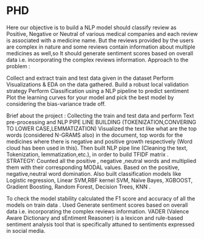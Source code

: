 # PHD
Here our objective is to build a NLP model should classify review as Positive, Negative or Neutral of various medical companies and each review is associated with a medicine name. But the reviews provided by the users are complex in nature and some reviews contain information about multiple medicines as well,so It should generate sentiment scores based on overall data i.e. incorporating the complex reviews information. Approach to the problem :

Collect and extract train and test data given in the dataset
Perform Visualizations & EDA on the data gathered.
Build a robust local validation strategy
Perform Classification using a NLP pipeline to predict sentiment
Plot the learning curves for your model and pick the best model by considering the bias-variance trade off.

Brief about the project : Collecting the train and test data and perform Text pre-processing and NLP PIPE LINE BUILDING (TOKENIZATION,CONVERING TO LOWER CASE,LEMMATIZATION) 
Visualized the text like what are the top words (considered N-GRAMS also) in the document, top words for the medicines where there is negative and positive growth respectively (Word cloud has been used in this). 
Then built NLP pipe line (Cleaning the text, Tokenization, lemmatization,etc.), in order to build TFIDF matrix .
STRATEGY: Counted all the positive , negative ,neutral words and multiplied them with their corresponding MODAL values.
Based on the positive, negative,neutral word domination. 
Also built classification models like Logistic regression, Linear SVM,RBF kernel SVM, Naïve Bayes, XGBOOST, Gradient Boosting, Random Forest, Decision Trees, KNN .

To check the model stability calculated the F1 score and accuracy of all the models on train data . 
Used Generate sentiment scores based on overall data i.e. incorporating the complex reviews information.
VADER (Valence Aware Dictionary and sEntiment Reasoner) is a lexicon and rule-based sentiment analysis tool that is specifically attuned to sentiments expressed in social media.

